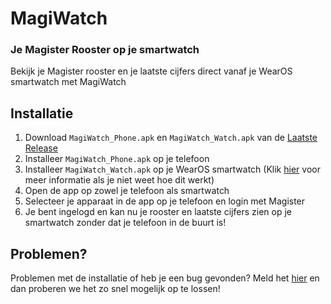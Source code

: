 # MagiWatch

### Je Magister Rooster op je smartwatch

Bekijk je Magister rooster en je laatste cijfers direct vanaf je WearOS smartwatch met MagiWatch

## Installatie

1. Download `MagiWatch_Phone.apk` en `MagiWatch_Watch.apk` van de [Laatste Release](https://github.com/MrTwixxy/MagiWatch/releases/latest)
2. Installeer `MagiWatch_Phone.apk` op je telefoon
3. Installeer `MagiWatch_Watch.apk` op je WearOS smartwatch (Klik [hier](https://www.howtogeek.com/how-to-sideload-apps-on-your-wear-os-smartwatch/) voor meer informatie als je niet weet hoe dit werkt)
5. Open de app op zowel je telefoon als smartwatch
6. Selecteer je apparaat in de app op je telefoon en login met Magister
7. Je bent ingelogd en kan nu je rooster en laatste cijfers zien op je smartwatch zonder dat je telefoon in de buurt is!

## Problemen?

Problemen met de installatie of heb je een bug gevonden? Meld het [hier](https://github.com/MrTwixxy/MagiWatch/issues/new) en dan proberen we het zo snel mogelijk op te lossen!
